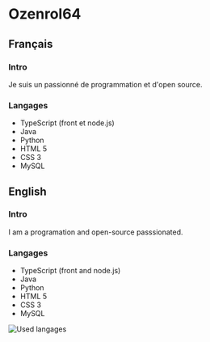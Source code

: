 # Ozenrol64

## Français
### Intro
Je suis un passionné de programmation et d'open source.
### Langages
- TypeScript (front et node.js)
- Java
- Python
- HTML 5
- CSS 3
- MySQL

## English
### Intro
I am a programation and open-source passsionated.
### Langages
- TypeScript (front and node.js)
- Java
- Python
- HTML 5
- CSS 3
- MySQL

![Used langages](https://github-readme-stats.vercel.app/api/top-langs/?username=Ozenrol64&layout=compact&theme=dark "Most used langages")
